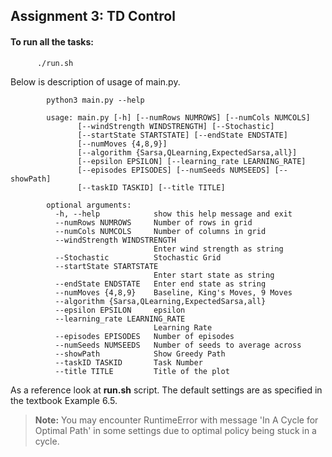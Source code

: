 
## Assignment 3: TD Control

#### To run all the tasks:
```
      ./run.sh
```

Below is description of usage of main.py. 
```
        python3 main.py --help
	    
	    usage: main.py [-h] [--numRows NUMROWS] [--numCols NUMCOLS]
               [--windStrength WINDSTRENGTH] [--Stochastic]
               [--startState STARTSTATE] [--endState ENDSTATE]
               [--numMoves {4,8,9}]
               [--algorithm {Sarsa,QLearning,ExpectedSarsa,all}]
               [--epsilon EPSILON] [--learning_rate LEARNING_RATE]
               [--episodes EPISODES] [--numSeeds NUMSEEDS] [--showPath]
               [--taskID TASKID] [--title TITLE]

		optional arguments:
		  -h, --help            show this help message and exit
		  --numRows NUMROWS     Number of rows in grid
		  --numCols NUMCOLS     Number of columns in grid
		  --windStrength WINDSTRENGTH
		                        Enter wind strength as string
		  --Stochastic          Stochastic Grid
		  --startState STARTSTATE
		                        Enter start state as string
		  --endState ENDSTATE   Enter end state as string
		  --numMoves {4,8,9}    Baseline, King's Moves, 9 Moves
		  --algorithm {Sarsa,QLearning,ExpectedSarsa,all}
		  --epsilon EPSILON     epsilon
		  --learning_rate LEARNING_RATE
		                        Learning Rate
		  --episodes EPISODES   Number of episodes
		  --numSeeds NUMSEEDS   Number of seeds to average across
		  --showPath            Show Greedy Path
		  --taskID TASKID       Task Number
		  --title TITLE         Title of the plot
  ```

As a reference look at **run.sh** script.
The default settings are as specified in the textbook Example 6.5.

> **Note:** You may encounter RuntimeError with message 'In A Cycle for Optimal Path' in some settings due to optimal policy being stuck in a cycle.

